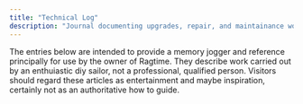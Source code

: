 ```yaml
---
title: "Technical Log"
description: "Journal documenting upgrades, repair, and maintainance work completed"
---
```


The entries below are intended to provide a memory jogger and reference principally for use by the owner of Ragtime.  They describe work carried out by an enthuiastic diy sailor, not a professional, qualified person.  Visitors should regard these articles as entertainment and maybe inspiration, certainly not as an authoritative how to guide.